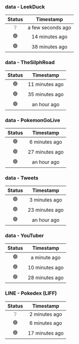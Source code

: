 ### data - LeekDuck
| Status | Timestamp |
|:------:|:---------:|
| ❔ | a few seconds ago |
| 🟢 | 14 minutes ago |
| 🟢 | 38 minutes ago |

### data - TheSilphRoad
| Status | Timestamp |
|:------:|:---------:|
| 🟢 | 11 minutes ago |
| 🟢 | 35 minutes ago |
| 🟢 | an hour ago |

### data - PokemonGoLive
| Status | Timestamp |
|:------:|:---------:|
| 🟢 | 6 minutes ago |
| 🟢 | 27 minutes ago |
| 🟢 | an hour ago |

### data - Tweets
| Status | Timestamp |
|:------:|:---------:|
| 🟢 | 3 minutes ago |
| 🟢 | 23 minutes ago |
| 🟢 | an hour ago |

### data - YouTuber
| Status | Timestamp |
|:------:|:---------:|
| 🟢 | a minute ago |
| 🟢 | 10 minutes ago |
| 🟢 | 28 minutes ago |

### LINE - Pokedex (LIFF)
| Status | Timestamp |
|:------:|:---------:|
| ❔ | 2 minutes ago |
| 🟢 | 6 minutes ago |
| 🟢 | 17 minutes ago |

